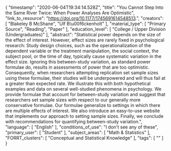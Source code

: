 {
    "timestamp": "2020-06-04T19:34:14.528Z",
    "title": "You Cannot Step Into the Same River Twice: When Power Analyses Are Optimistic",
    "link_to_resource": "https://doi.org/10.1177/1745691614548513.",
    "creators": [
        "Blakeley B McShane",
        "Ulf B\u00f6ckenholt"
    ],
    "material_type": [
        "Primary Source",
        "Reading",
        "Paper"
    ],
    "education_level": [
        "College / Upper Division (Undergraduates)"
    ],
    "abstract": "Statistical power depends on the size of the effect of interest. However, effect sizes are rarely fixed in psychological research: Study design choices, such as the operationalization of the dependent variable or the treatment manipulation, the social context, the subject pool, or the time of day, typically cause systematic variation in the effect size. Ignoring this between-study variation, as standard power formulae do, results in assessments of power that are too optimistic. Consequently, when researchers attempting replication set sample sizes using these formulae, their studies will be underpowered and will thus fail at a greater than expected rate. We illustrate this with both hypothetical examples and data on several well-studied phenomena in psychology. We provide formulae that account for between-study variation and suggest that researchers set sample sizes with respect to our generally more conservative formulae. Our formulae generalize to settings in which there are multiple effects of interest. We also introduce an easy-to-use website that implements our approach to setting sample sizes. Finally, we conclude with recommendations for quantifying between-study variation.",
    "language": [
        "English"
    ],
    "conditions_of_use": "I don't see any of these",
    "primary_user": [
        "Student"
    ],
    "subject_areas": [
        "Math & Statistics"
    ],
    "FORRT_clusters": [
        "Conceptual and Statistical Knowledge"
    ],
    "tags": [
        ""
    ]
}